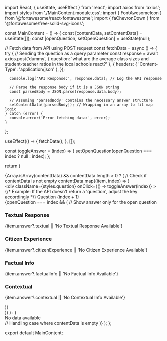 import React, { useState, useEffect } from 'react';
import axios from 'axios';
import styles from './MainContent.module.css';
import { FontAwesomeIcon } from '@fortawesome/react-fontawesome';
import { faChevronDown } from '@fortawesome/free-solid-svg-icons';

const MainContent = () => {
  const [contentData, setContentData] = useState([]);
  const [openQuestion, setOpenQuestion] = useState(null);

  // Fetch data from API using POST request
  const fetchData = async () => {
    try {
      // Sending the question as a query parameter
      const response = await axios.post('dummy', {
        question: 'what are the average class sizes and student-teacher ratios in the local schools react?'
      }, {
        headers: {
          'Content-Type': 'application/json'
        },
      });
      
      console.log('API Response:', response.data); // Log the API response

      // Parse the response body if it is a JSON string
      const parsedBody = JSON.parse(response.data.body);

      // Assuming 'parsedBody' contains the necessary answer structure
      setContentData([parsedBody]); // Wrapping in an array to fit map logic
    } catch (error) {
      console.error('Error fetching data:', error);
    }
  };

  useEffect(() => {
    fetchData();
  }, []);

  const toggleAnswer = (index) => {
    setOpenQuestion(openQuestion === index ? null : index);
  };

  return (
    <div className={styles.mainContent}>
      {Array.isArray(contentData) && contentData.length > 0 ? ( // Check if contentData is not empty
        contentData.map((item, index) => (
          <div key={index} className={styles.questionBlock}>
            <div
              className={styles.question}
              onClick={() => toggleAnswer(index)}
            >
              {/* Example: If the API doesn't return a 'question', adjust the key accordingly */}
              <span>Question {index + 1}</span>
              <FontAwesomeIcon
                icon={faChevronDown}
                className={styles.chevronIcon}
              />
            </div>
            {openQuestion === index && ( // Show answer only for the open question
              <div className={styles.answerBlock}>
                <div className={styles.gridAnswer}>
                  <div className={styles.gridItem}>
                    <h3>Textual Response</h3>
                    <p>{item.answer?.textual || 'No Textual Response Available'}</p>
                  </div>
                  <div className={styles.gridItem}>
                    <h3>Citizen Experience</h3>
                    <p>{item.answer?.citizenExperience || 'No Citizen Experience Available'}</p>
                  </div>
                  <div className={styles.gridItem}>
                    <h3>Factual Info</h3>
                    <p>{item.answer?.factualInfo || 'No Factual Info Available'}</p>
                  </div>
                  <div className={styles.gridItem}>
                    <h3>Contextual</h3>
                    <p>{item.answer?.contextual || 'No Contextual Info Available'}</p>
                  </div>
                </div>
              </div>
            )}
          </div>
        ))
      ) : (
        <div>No data available</div> // Handling case where contentData is empty
      )}
    </div>
  );
};

export default MainContent;



